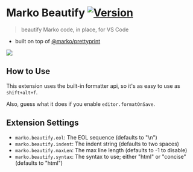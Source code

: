 # Marko Beautify [![Version](https://vsmarketplacebadge.apphb.com/version/buster.marko-beautify.svg)](https://marketplace.visualstudio.com/items?itemName=buster.marko-beautify)

> beautify Marko code, in place, for VS Code

- built on top of [@marko/prettyprint](https://github.com/marko-js/cli/tree/master/packages/prettyprint)

![](https://i.imgur.com/nt9GKaS.gif)

## How to Use

This extension uses the built-in formatter api,
so it's as easy to use as `shift+alt+f`.

Also, guess what it does if you enable `editor.formatOnSave`.

## Extension Settings

- `marko.beautify.eol`: The EOL sequence (defaults to "\n")
- `marko.beautify.indent`: The indent string (defaults to two spaces)
- `marko.beautify.maxLen`: The max line length (defaults to -1 to disable)
- `marko.beautify.syntax`: The syntax to use; either "html" or "concise" (defaults to "html")
